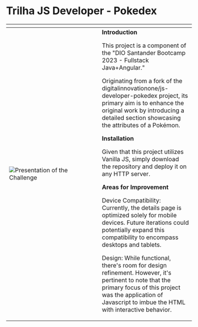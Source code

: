 # Trilha JS Developer - Pokedex

<table>
    <thead>
        <tr>
            <th></th>
            <th></th>
        </tr>
    </thead>
    <tbody>
        <tr>
            <td style="width: 50%">
                <img alt="Presentation of the Challenge" src="./assets/misc/Recording_Pokedex.gif">
            </td>
            <td style="vertical-align: top;">
                <strong>Introduction</strong>
                <p>This project is a component of the "DIO Santander Bootcamp 2023 - Fullstack Java+Angular."</p>

<p>Originating from a fork of the digitalinnovationone/js-developer-pokedex project, its primary aim is to enhance the original work by introducing a detailed section showcasing the attributes of a Pokémon.</p>

<strong>Installation</strong>

<p>Given that this project utilizes Vanilla JS, simply download the repository and deploy it on any HTTP server.</p>

<strong>Areas for Improvement</strong>

<p>Device Compatibility: Currently, the details page is optimized solely for mobile devices. Future iterations could potentially expand this compatibility to encompass desktops and tablets.</p>

<p>Design: While functional, there's room for design refinement. However, it's pertinent to note that the primary focus of this project was the application of Javascript to imbue the HTML with interactive behavior.</p>
            </td>
        </tr>
    </tbody>
</table>